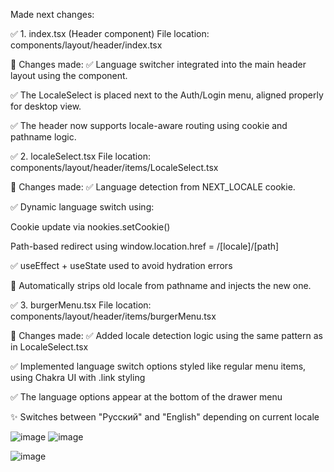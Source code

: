 Made next changes:

✅ 1. index.tsx (Header component)
File location: components/layout/header/index.tsx

🔧 Changes made:
✅ Language switcher integrated into the main header layout using the <LocaleSelect /> component.

✅ The LocaleSelect is placed next to the Auth/Login menu, aligned properly for desktop view.

✅ The header now supports locale-aware routing using cookie and pathname logic.

✅ 2. localeSelect.tsx
File location: components/layout/header/items/LocaleSelect.tsx

🔧 Changes made:
✅ Language detection from NEXT_LOCALE cookie.

✅ Dynamic language switch using:

Cookie update via nookies.setCookie()

Path-based redirect using window.location.href = /[locale]/[path]

✅ useEffect + useState used to avoid hydration errors

🧠 Automatically strips old locale from pathname and injects the new one.

✅ 3. burgerMenu.tsx
File location: components/layout/header/items/burgerMenu.tsx

🔧 Changes made:
✅ Added locale detection logic using the same pattern as in LocaleSelect.tsx

✅ Implemented language switch options styled like regular menu items, using Chakra UI <Flex> with .link styling

✅ The language options appear at the bottom of the drawer menu

✨ Switches between "Русский" and "English" depending on current locale


![image](https://github.com/user-attachments/assets/de617e95-fd75-4748-9369-cd03d71e2670)
![image](https://github.com/user-attachments/assets/6e907cbf-633c-4993-91fb-8e37c819ebb6)

![image](https://github.com/user-attachments/assets/0d5009d4-0375-43d3-91f0-087283a19c32)

